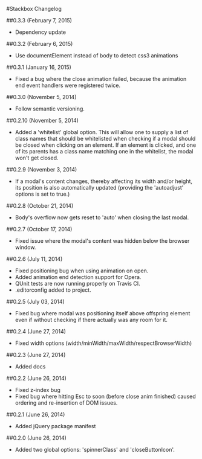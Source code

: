 #Stackbox Changelog

##0.3.3 (February 7, 2015)
* Dependency update

##0.3.2 (February 6, 2015)
* Use documentElement instead of body to detect css3 animations

##0.3.1 (January 16, 2015)
* Fixed a bug where the close animation failed, because the animation end event handlers were registered twice.

##0.3.0 (November 5, 2014)
* Follow semantic versioning.

##0.2.10 (November 5, 2014)
* Added a 'whitelist' global option. This will allow one to supply a list of class names that should be whitelisted when checking if a modal should be closed when clicking on an element. If an element is clicked, and one of its parents has a class name matching one in the whitelist, the modal won't get closed.

##0.2.9 (November 3, 2014)
* If a modal's content changes, thereby affecting its width and/or height, its position is also automatically updated (providing the 'autoadjust' options is set to true.)

##0.2.8 (October 21, 2014)
* Body's overflow now gets reset to 'auto' when closing the last modal.

##0.2.7 (October 17, 2014)
* Fixed issue where the modal's content was hidden below the browser window.

##0.2.6 (July 11, 2014)
* Fixed positioning bug when using animation on open.
* Added animation end detection support for Opera.
* QUnit tests are now running properly on Travis CI.
* .editorconfig added to project.

##0.2.5 (July 03, 2014)
* Fixed bug where modal was positioning itself above offspring element even if without checking if there actually was any room for it.

##0.2.4 (June 27, 2014)
* Fixed width options (width/minWidth/maxWidth/respectBrowserWidth)

##0.2.3 (June 27, 2014)
* Added docs

##0.2.2 (June 26, 2014)
* Fixed z-index bug
* Fixed bug where hitting Esc to soon (before close anim finished) caused ordering and re-insertion of DOM issues.

##0.2.1 (June 26, 2014)
* Added jQuery package manifest

##0.2.0 (June 26, 2014)

* Added two global options: 'spinnerClass' and 'closeButtonIcon'.
